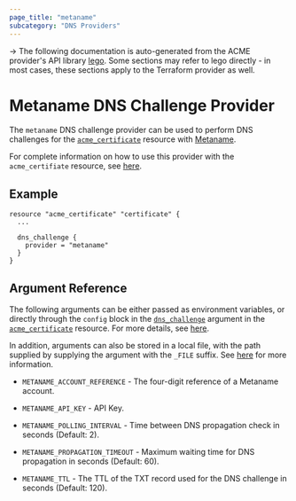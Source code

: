 ```yaml
---
page_title: "metaname"
subcategory: "DNS Providers"
---
```


-> The following documentation is auto-generated from the ACME
provider's API library [lego](https://go-acme.github.io/lego/).  Some
sections may refer to lego directly - in most cases, these sections
apply to the Terraform provider as well.

# Metaname DNS Challenge Provider

The `metaname` DNS challenge provider can be used to perform DNS challenges for
the [`acme_certificate`][resource-acme-certificate] resource with
[Metaname](https://metaname.net).

[resource-acme-certificate]: ../resources/certificate.md

For complete information on how to use this provider with the `acme_certifiate`
resource, see [here][resource-acme-certificate-dns-challenges].

[resource-acme-certificate-dns-challenges]: ../resources/certificate.md#using-dns-challenges

## Example

```hcl
resource "acme_certificate" "certificate" {
  ...

  dns_challenge {
    provider = "metaname"
  }
}
```
## Argument Reference

The following arguments can be either passed as environment variables, or
directly through the `config` block in the
[`dns_challenge`][resource-acme-certificate-dns-challenge-arg] argument in the
[`acme_certificate`][resource-acme-certificate] resource. For more details, see
[here][resource-acme-certificate-dns-challenges].

[resource-acme-certificate-dns-challenge-arg]: ../resources/certificate.md#dns_challenge

In addition, arguments can also be stored in a local file, with the path
supplied by supplying the argument with the `_FILE` suffix. See
[here][acme-certificate-file-arg-example] for more information.

[acme-certificate-file-arg-example]: ../resources/certificate.md#using-variable-files-for-provider-arguments

* `METANAME_ACCOUNT_REFERENCE` - The four-digit reference of a Metaname account.
* `METANAME_API_KEY` - API Key.

* `METANAME_POLLING_INTERVAL` - Time between DNS propagation check in seconds (Default: 2).
* `METANAME_PROPAGATION_TIMEOUT` - Maximum waiting time for DNS propagation in seconds (Default: 60).
* `METANAME_TTL` - The TTL of the TXT record used for the DNS challenge in seconds (Default: 120).


